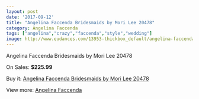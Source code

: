 ```yaml
---
layout: post
date: '2017-09-12'
title: "Angelina Faccenda Bridesmaids by Mori Lee 20478"
category: Angelina Faccenda
tags: ["angelina","crazy","faccenda","style","wedding"]
image: http://www.eudances.com/13953-thickbox_default/angelina-faccenda-bridesmaids-by-mori-lee-20478.jpg
---
```

Angelina Faccenda Bridesmaids by Mori Lee 20478

On Sales: **$225.99**
<a href="https://www.eudances.com/en/angelina-faccenda/4177-angelina-faccenda-bridesmaids-by-mori-lee-20478.html"><amp-img layout="responsive" width="600" height="600" src="//www.eudances.com/13953-thickbox_default/angelina-faccenda-bridesmaids-by-mori-lee-20478.jpg" alt="Angelina Faccenda Bridesmaids by Mori Lee 20478 0" /></a>
<a href="https://www.eudances.com/en/angelina-faccenda/4177-angelina-faccenda-bridesmaids-by-mori-lee-20478.html"><amp-img layout="responsive" width="600" height="600" src="//www.eudances.com/13957-thickbox_default/angelina-faccenda-bridesmaids-by-mori-lee-20478.jpg" alt="Angelina Faccenda Bridesmaids by Mori Lee 20478 1" /></a>
<a href="https://www.eudances.com/en/angelina-faccenda/4177-angelina-faccenda-bridesmaids-by-mori-lee-20478.html"><amp-img layout="responsive" width="600" height="600" src="//www.eudances.com/13956-thickbox_default/angelina-faccenda-bridesmaids-by-mori-lee-20478.jpg" alt="Angelina Faccenda Bridesmaids by Mori Lee 20478 2" /></a>
<a href="https://www.eudances.com/en/angelina-faccenda/4177-angelina-faccenda-bridesmaids-by-mori-lee-20478.html"><amp-img layout="responsive" width="600" height="600" src="//www.eudances.com/13955-thickbox_default/angelina-faccenda-bridesmaids-by-mori-lee-20478.jpg" alt="Angelina Faccenda Bridesmaids by Mori Lee 20478 3" /></a>
<a href="https://www.eudances.com/en/angelina-faccenda/4177-angelina-faccenda-bridesmaids-by-mori-lee-20478.html"><amp-img layout="responsive" width="600" height="600" src="//www.eudances.com/13954-thickbox_default/angelina-faccenda-bridesmaids-by-mori-lee-20478.jpg" alt="Angelina Faccenda Bridesmaids by Mori Lee 20478 4" /></a>

Buy it: [Angelina Faccenda Bridesmaids by Mori Lee 20478](https://www.eudances.com/en/angelina-faccenda/4177-angelina-faccenda-bridesmaids-by-mori-lee-20478.html "Angelina Faccenda Bridesmaids by Mori Lee 20478")

View more: [Angelina Faccenda](https://www.eudances.com/en/55-angelina-faccenda "Angelina Faccenda")
